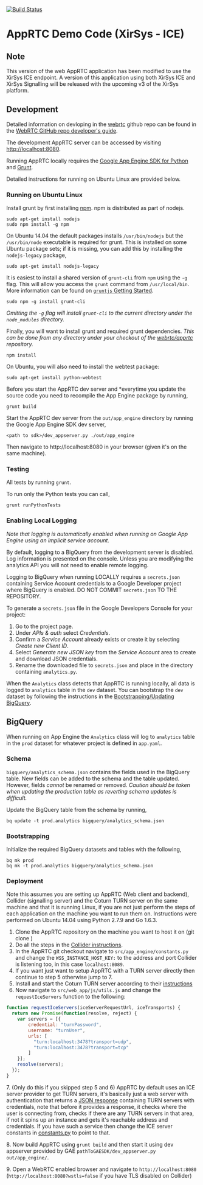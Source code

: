[![Build Status](https://travis-ci.org/webrtc/apprtc.svg?branch=master)](https://travis-ci.org/webrtc/apprtc)

# AppRTC Demo Code (XirSys - ICE)

## Note

This version of the web AppRTC application has been modified to use the XirSys ICE endpoint.  A version of this application using both XirSys ICE and XirSys Signalling will be released with the upcoming v3 of the XirSys platform.

## Development

Detailed information on devloping in the [webrtc](https://github.com/webrtc) github repo can be found in the [WebRTC GitHub repo developer's guide](https://docs.google.com/document/d/1tn1t6LW2ffzGuYTK3366w1fhTkkzsSvHsBnOHoDfRzY/edit?pli=1#heading=h.e3366rrgmkdk).

The development AppRTC server can be accessed by visiting [http://localhost:8080](http://localhost:8080).

Running AppRTC locally requires the [Google App Engine SDK for Python](https://cloud.google.com/appengine/downloads#Google_App_Engine_SDK_for_Python) and [Grunt](http://gruntjs.com/).

Detailed instructions for running on Ubuntu Linux are provided below.

### Running on Ubuntu Linux

Install grunt by first installing [npm](https://www.npmjs.com/). npm is
distributed as part of nodejs.

```
sudo apt-get install nodejs
sudo npm install -g npm
```

On Ubuntu 14.04 the default packages installs `/usr/bin/nodejs` but the `/usr/bin/node` executable is required for grunt. This is installed on some Ubuntu package sets; if it is missing, you can add this by installing the `nodejs-legacy` package,

```
sudo apt-get install nodejs-legacy
```

It is easiest to install a shared version of `grunt-cli` from `npm` using the `-g` flag. This will allow you access the `grunt` command from `/usr/local/bin`. More information can be found on [`gruntjs` Getting Started](http://gruntjs.com/getting-started).

```
sudo npm -g install grunt-cli
```

*Omitting the `-g` flag will install `grunt-cli` to the current directory under the `node_modules` directory.*

Finally, you will want to install grunt and required grunt dependencies. *This can be done from any directory under your checkout of the [webrtc/apprtc](https://github.com/webrtc/apprtc) repository.*

```
npm install
```

On Ubuntu, you will also need to install the webtest package:
```
sudo apt-get install python-webtest
```


Before you start the AppRTC dev server and *everytime you update the source code you need to recompile the App Engine package by running,

```
grunt build
```

Start the AppRTC dev server from the `out/app_engine` directory by running the Google App Engine SDK dev server,

```
<path to sdk>/dev_appserver.py ./out/app_engine
```
Then navigate to http://localhost:8080 in your browser (given it's on the same machine).

### Testing

All tests by running `grunt`.

To run only the Python tests you can call,

```
grunt runPythonTests
```

### Enabling Local Logging

*Note that logging is automatically enabled when running on Google App Engine using an implicit service account.*

By default, logging to a BigQuery from the development server is disabled. Log information is presented on the console. Unless you are modifying the analytics API you will not need to enable remote logging.

Logging to BigQuery when running LOCALLY requires a `secrets.json` containing Service Account credentials to a Google Developer project where BigQuery is enabled. DO NOT COMMIT `secrets.json` TO THE REPOSITORY.

To generate a `secrets.json` file in the Google Developers Console for your project:
1. Go to the project page.
1. Under *APIs & auth* select *Credentials*.
1. Confirm a *Service Account* already exists or create it by selecting *Create new Client ID*.
1. Select *Generate new JSON key* from the *Service Account* area to create and download JSON credentials.
1. Rename the downloaded file to `secrets.json` and place in the directory containing `analytics.py`.

When the `Analytics` class detects that AppRTC is running locally, all data is logged to `analytics` table in the `dev` dataset. You can bootstrap the `dev` dataset by following the instructions in the [Bootstrapping/Updating BigQuery](#bootstrappingupdating-bigquery).

## BigQuery

When running on App Engine the `Analytics` class will log to `analytics` table in the `prod` dataset for whatever project is defined in `app.yaml`.

### Schema

`bigquery/analytics_schema.json` contains the fields used in the BigQuery table. New fields can be added to the schema and the table updated. However, fields *cannot* be renamed or removed. *Caution should be taken when updating the production table as reverting schema updates is difficult.*

Update the BigQuery table from the schema by running,

```
bq update -t prod.analytics bigquery/analytics_schema.json
```

### Bootstrapping

Initialize the required BigQuery datasets and tables with the following,

```
bq mk prod
bq mk -t prod.analytics bigquery/analytics_schema.json
```

### Deployment
Note this assumes you are setting up AppRTC (Web client and backend), Collider (signalling server) and the Coturn TURN server on the same machine and that it is running Linux, if you are not just perform the steps of each application on the machine you want to run them on. Instructions were performed on Ubuntu 14.04 using Python 2.7.9 and Go 1.6.3.

1. Clone the AppRTC repository on the machine you want to host it on (git clone <this repo URL>)
2. Do all the steps in the [Collider instructions](https://github.com/webrtc/apprtc/blob/master/src/collider/README.md).
3. In the AppRTC git checkout navigate to `src/app_engine/constants.py` and change the `WSS_INSTANCE_HOST_KEY:` to the address and port Collider is listening too, in this case `localhost:8089`.
4. If you want just want to setup AppRTC with a TURN server directly then continue to step 5 otherwise jump to 7.
5. Install and start the Coturn TURN server according to their [instructions](https://github.com/coturn/coturn/wiki/CoturnConfig)
6. Now navigate to `src/web_app/js/utils.js` and change the `requestIceServers` function to the following: 
```javascript
function requestIceServers(iceServerRequestUrl, iceTransports) {
  return new Promise(function(resolve, reject) {
    var servers = [{
        credential: "turnPassword",
        username: "turnUser",
        urls: [
          "turn:localhost:3478?transport=udp",
          "turn:localhost:3478?transport=tcp"
        ]
    }];
    resolve(servers);
  });
}
```
7\. (Only do this if you skipped step 5 and 6) AppRTC by default uses an ICE server provider to get TURN servers, it's basically just a web server with authentication that returns a [JSON response](https://github.com/webrtc/apprtc/blob/master/src/web_app/js/util.js#L77) containing TURN servers with credentials, note that before it provides a response, it checks where the user is connecting from, checks if there are any TURN servers in that area, if not it spins up an instance and gets it's reachable address and credentials. If you have such a service then change the ICE server constants in [constants.py](https://github.com/webrtc/apprtc/blob/master/src/app_engine/constants.py#L19) to point to that.

8\. Now build AppRTC using `grunt build` and then start it using dev appserver provided by GAE
`pathToGAESDK/dev_appserver.py  out/app_engine/`.

9\. Open a WebRTC enabled browser and navigate to `http://localhost:8080` (`http://localhost:8080?wstls=false` if you have TLS disabled on Collider)

